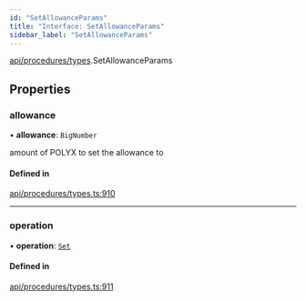 ```yaml
---
id: "SetAllowanceParams"
title: "Interface: SetAllowanceParams"
sidebar_label: "SetAllowanceParams"
---
```


[api/procedures/types](../../../../../modules/API/Procedures/Types/Types.md).SetAllowanceParams

## Properties

### allowance

• **allowance**: `BigNumber`

amount of POLYX to set the allowance to

#### Defined in

[api/procedures/types.ts:910](https://github.com/PolymeshAssociation/polymesh-sdk/blob/95e180d28/src/api/procedures/types.ts#L910)

___

### operation

• **operation**: [`Set`](../../../../../enums/API/Procedures/Types/AllowanceOperation/AllowanceOperation.md#set)

#### Defined in

[api/procedures/types.ts:911](https://github.com/PolymeshAssociation/polymesh-sdk/blob/95e180d28/src/api/procedures/types.ts#L911)
